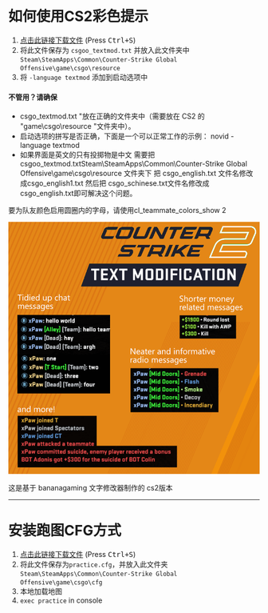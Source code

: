 # 如何使用CS2彩色提示

1. [点击此链接下载文件](https://raw.githubusercontent.com/2233admin/CS2-stuff-CN/main/csgo_textModeCN.txt) (Press <kbd>Ctrl+S</kbd>)
2. 将此文件保存为 `csgoo_textmod.txt` 并放入此文件夹中 `Steam\SteamApps\Common\Counter-Strike Global Offensive\game\csgo\resource`
3. 将 `-language textmod` 添加到启动选项中

#### 不管用？请确保
- csgo_textmod.txt "放在正确的文件夹中（需要放在 CS2 的 "game\csgo\resource "文件夹中）。
- 启动选项的拼写是否正确，下面是一个可以正常工作的示例： novid -language textmod
- 如果界面是英文的只有投掷物是中文
需要把 csgoo_textmod.txtSteam\SteamApps\Common\Counter-Strike Global Offensive\game\csgo\resource 
文件夹下  把 csgo_english.txt 文件名修改成csgo_english1.txt 然后把
csgo_schinese.txt文件名修改成csgo_english.txt即可解决这个问题。


要为队友颜色启用圆圈内的字母，请使用cl_teammate_colors_show 2

![](screenshot.png)

这是基于 bananagaming 文字修改器制作的 cs2版本

----

# 安装跑图CFG方式

1. [点击此链接下载文件](https://raw.githubusercontent.com/xPaw/CS2/main/cs2practice.cfg) (Press <kbd>Ctrl+S</kbd>)
2. 将此文件保存为`practice.cfg`，并放入此文件夹 `Steam\SteamApps\Common\Counter-Strike Global Offensive\game\csgo\cfg`
3. 本地加载地图
4. `exec practice` in console
